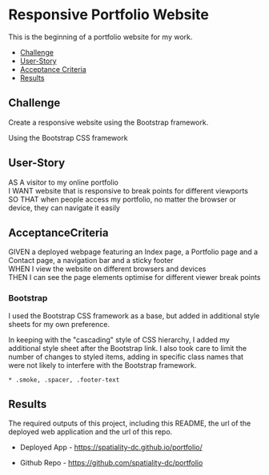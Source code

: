 # Responsive Portfolio Website

This is the beginning of a portfolio website for my work.

- [Challenge](##Challenge)
- [User-Story](##User-Story)
- [Acceptance Criteria](##AcceptanceCriteria)
- [Results](##Results)

## Challenge

Create a responsive website using the Bootstrap framework.

Using the Bootstrap CSS framework

## User-Story

AS A visitor to my online portfolio<br>
I WANT website that is responsive to break points for different viewports<br>
SO THAT when people access my portfolio, no matter the browser or device, they can navigate it easily<br>

## AcceptanceCriteria

GIVEN a deployed webpage featuring an Index page, a Portfolio page and a Contact page, a navigation bar and a sticky footer<br>
WHEN I view the website on different browsers and devices<br>
THEN I can see the page elements optimise for different viewer break points <br>

### Bootstrap

I used the Bootstrap CSS framework as a base, but added in additional style sheets for my own preference.

In keeping with the "cascading" style of CSS hierarchy, I added my additional style sheet after the Bootstrap link. I also took care to limit the number of changes to styled items, adding in specific class names that were not likely to interfere with the Bootstrap framework.

    * .smoke, .spacer, .footer-text

## Results

The required outputs of this project, including this README, the url of the deployed web application and the url of this repo.

- Deployed App - https://spatiality-dc.github.io/portfolio/

- Github Repo - https://github.com/spatiality-dc/portfolio
